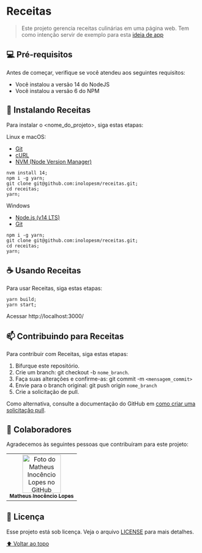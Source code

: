 # Receitas

> Este projeto gerencia receitas culinárias em uma página web. Tem como intenção servir de exemplo para esta [ideia de app](https://well-bathtub-153.notion.site/Receitas-9f111f8713364c3982ab85e505636b1b)

## 💻 Pré-requisitos

Antes de começar, verifique se você atendeu aos seguintes requisitos:

- Você instalou a versão 14 do NodeJS
- Você instalou a versão 6 do NPM

## 🚀 Instalando Receitas

Para instalar o <nome_do_projeto>, siga estas etapas:

Linux e macOS:

- [Git](https://git-scm.com/)
- [cURL](https://curl.se/)
- [NVM (Node Version Manager)](https://github.com/nvm-sh/nvm)

```
nvm install 14;
npm i -g yarn;
git clone git@github.com:inolopesm/receitas.git;
cd receitas;
yarn;
```

Windows

- [Node.js (v14 LTS)](https://nodejs.org/)
- [Git](https://git-scm.com/)

```
npm i -g yarn;
git clone git@github.com:inolopesm/receitas.git;
cd receitas;
yarn;
```

## ☕ Usando Receitas

Para usar Receitas, siga estas etapas:

```
yarn build;
yarn start;
```

Acessar http://localhost:3000/

## 📫 Contribuindo para Receitas

Para contribuir com Receitas, siga estas etapas:

1. Bifurque este repositório.
2. Crie um branch: git checkout -b ```nome_branch```.
3. Faça suas alterações e confirme-as: git commit -m ```<mensagem_commit>```
4. Envie para o branch original: git push origin  ```nome_branch```
5. Crie a solicitação de pull.

Como alternativa, consulte a documentação do GitHub em [como criar uma solicitação pull](https://help.github.com/en/github/collaborating-with-issues-and-pull-requests/creating-a-pull-request).

## 🤝 Colaboradores

Agradecemos às seguintes pessoas que contribuíram para este projeto:

<table>
  <tr>
    <td align="center">
      <a href="#">
        <img src="https://avatars.githubusercontent.com/u/55152059" width="100px;" alt="Foto do Matheus Inocêncio Lopes no GitHub"/><br>
        <sub>
          <b>Matheus Inocêncio Lopes</b>
        </sub>
      </a>
    </td>
  </tr>
</table>

## 📝 Licença

Esse projeto está sob licença. Veja o arquivo [LICENSE](LICENSE.md) para mais detalhes.

[⬆️ Voltar ao topo](#receitas)
